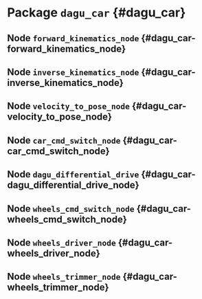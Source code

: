 # Package `dagu_car` {#dagu_car}

<move-here src='#dagu_car-autogenerated'/>


## Node `forward_kinematics_node` {#dagu_car-forward_kinematics_node}

<move-here src="#dagu_car-forward_kinematics_node-autogenerated"/>


## Node `inverse_kinematics_node` {#dagu_car-inverse_kinematics_node}

<move-here src="#dagu_car-inverse_kinematics_node-autogenerated"/>


## Node `velocity_to_pose_node` {#dagu_car-velocity_to_pose_node}

<move-here src="#dagu_car-velocity_to_pose_node-autogenerated"/>


## Node `car_cmd_switch_node` {#dagu_car-car_cmd_switch_node}

<move-here src="#dagu_car-car_cmd_switch_node-autogenerated"/>


## Node `dagu_differential_drive` {#dagu_car-dagu_differential_drive_node}

<move-here src="#dagu_car-dagu_differential_drive-autogenerated"/>


## Node `wheels_cmd_switch_node` {#dagu_car-wheels_cmd_switch_node}

<move-here src="#dagu_car-wheels_cmd_switch_node-autogenerated"/>

## Node `wheels_driver_node` {#dagu_car-wheels_driver_node}

<move-here src="#dagu_car-wheels_driver_node-autogenerated"/>


## Node `wheels_trimmer_node` {#dagu_car-wheels_trimmer_node}

<move-here src="#dagu_car-wheels_trimmer_node-autogenerated"/>
